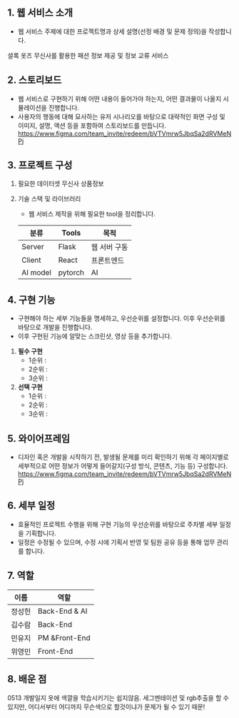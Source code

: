 ## 1. 웹 서비스 소개
- 웹 서비스 주제에 대한 프로젝트명과 상세 설명(선정 배경 및 문제 정의)을 작성합니다.

셜록 옷즈
 무신사를 활용한 패션 정보 제공 및 정보 교류 서비스


## 2. 스토리보드
- 웹 서비스로 구현하기 위해 어떤 내용이 들어가야 하는지, 어떤 결과물이 나올지 시뮬레이션을 진행합니다.
- 사용자의 행동에 대해 묘사하는 유저 시나리오를 바탕으로 대략적인 화면 구성 및 이미지, 설명, 액션 등을 포함하여 스토리보드를 만듭니다.
https://www.figma.com/team_invite/redeem/bVTVmrw5JbqSa2dRVMeNPj


## 3. 프로젝트 구성
1. 필요한 데이터셋
    무신사 상품정보

2. 기술 스택 및 라이브러리
    - 웹 서비스 제작을 위해 필요한 tool을 정리합니다.

    | 분류 | Tools | 목적 |
    | ------ | ------ | ------ |
    |  Server | Flask | 웹 서버 구동 |
    |  Client | React | 프론트엔드 |
    |  AI model | pytorch | AI |



## 4. 구현 기능
- 구현해야 하는 세부 기능들을 명세하고, 우선순위를 설정합니다. 이후 우선순위를 바탕으로 개발을 진행합니다.
- 이후 구현된 기능에 알맞는 스크린샷, 영상 등을 추가합니다.

1. **필수 구현**
    - 1순위 :
    - 2순위 :
    - 3순위 :
2. **선택 구현**
    - 1순위 :
    - 2순위 :
    - 3순위 :



## 5. 와이어프레임
- 디자인 혹은 개발을 시작하기 전, 발생될 문제를 미리 확인하기 위해 각 페이지별로 세부적으로 어떤 정보가 어떻게 들어갈지(구성 방식, 콘텐츠, 기능 등) 구성합니다.
https://www.figma.com/team_invite/redeem/bVTVmrw5JbqSa2dRVMeNPj



## 6. 세부 일정
- 효율적인 프로젝트 수행을 위해 구현 기능의 우선순위를 바탕으로 주차별 세부 일정을 기획합니다.
- 일정은 수정될 수 있으며, 수정 시에 기획서 반영 및 팀원 공유 등을 통해 업무 관리를 합니다.



## 7. 역할

| 이름 | 역할 |
| ------ | ------ |
| 정성헌 |  Back-End & AI |
| 김수람  | Back-End |
| 민유지 | PM &Front-End |
| 위영민 | Front-End |



## 8. 배운 점
0513 개발일지
    옷에 색깔을 학습시키기는 쉽지않음. 세그멘테이션 및 rgb추출을 할 수 있지만, 어디서부터 어디까지 무슨색으로 할것이냐가 문제가 될 수 있기 때문!